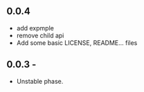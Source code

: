 ## 0.0.4

* add expmple
* remove child api
* Add some basic LICENSE, README... files

## 0.0.3 -

* Unstable phase.
